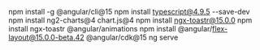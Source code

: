 npm install -g @angular/cli@15
npm install typescript@4.9.5 --save-dev 
npm install ng2-charts@4 chart.js@4
npm install ngx-toastr@15.0.0
npm install ngx-toastr @angular/animations
npm install @angular/flex-layout@15.0.0-beta.42 @angular/cdk@15
ng serve
